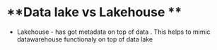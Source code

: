 # **Data lake vs Lakehouse **
* Lakehouse - has got metadata on top of data . This helps to mimic datawarehouse functionaly on top of data lake 
